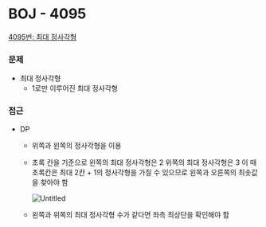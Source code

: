 
# BOJ - 4095

[4095번: 최대 정사각형](https://www.acmicpc.net/problem/4095)

### 문제

- 최대 정사각형
    - 1로만 이루어진 최대 정사각형

### 접근

- DP
    - 위쪽과 왼쪽의 정사각형을 이용
    - 초록 칸을 기준으로 왼쪽의 최대 정사각형은 2 위쪽의 최대 정사각형은 3 이 때 초록칸은 최대 2칸 + 1의 정사각형을 가질 수 있으므로 왼쪽과 오른쪽의 최솟값을 찾아야 함
        
        ![Untitled](https://s3-us-west-2.amazonaws.com/secure.notion-static.com/9b7e9f19-6c9b-4836-9a1e-6b4b8f5e3327/Untitled.png)
        
    - 왼쪽과 위쪽의 최대 정사각형 수가 같다면 좌측 최상단을 확인해야 함

